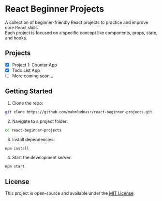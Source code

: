 # React Beginner Projects

A collection of beginner-friendly React projects to practice and improve core React skills.  
Each project is focused on a specific concept like components, props, state, and hooks.

## Projects

- [x] Project 1: Counter App
- [x] Todo List App
- [ ] More coming soon...

## Getting Started

1. Clone the repo:

```bash
git clone https://github.com/mahm0udnasr/react-beginner-projects.git
```

2. Navigate to a project folder:

```bash
cd react-beginner-projects
```

3. Install dependencies:

```bash
npm install
```

4. Start the development server:

```bash
npm start
```

## License

This project is open-source and available under the [MIT License](LICENSE).
